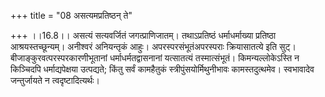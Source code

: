 +++
title = "08 असत्यमप्रतिष्ठन् ते"

+++
।।16.8।। असत्यं सत्यवर्जितं जगत्प्राणिजातम्। तथाऽप्रतिष्ठं धर्माधर्माख्या
प्रतिष्ठा आश्रयस्तच्छून्यम्। अनीश्वरं अनियन्तृकं आहुः।
अपरस्परसंभूतंअपरस्पराः क्रियासातत्ये इति सुट्।
बीजाङ्कुरवत्परस्परकारणीभूतानां धर्माधर्मतद्वासनानां यत्सातत्यं
तस्मात्संभूतं। किमन्यल्लोकेऽस्ति न किञ्चिदपि धर्माद्यपेक्षया उत्पद्यते;
किंतु सर्वं कामहैतुकं स्त्रीपुंसयोर्मिथुनीभावः कामस्तदुत्थमेव।
स्वभावादेव जन्तुर्जायते न त्वदृष्टादित्यर्थः।
